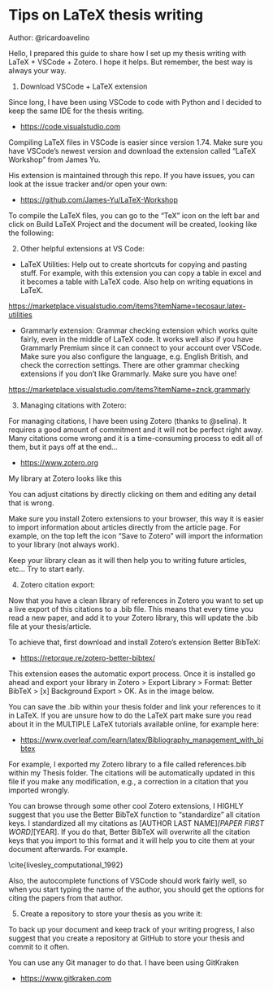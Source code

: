 # Tips on LaTeX thesis writing
Author: @ricardoavelino

Hello, I prepared this guide to share how I set up my thesis writing with LaTeX + VSCode + Zotero. I hope it helps. But remember, the best way is always your way.

1)	Download VSCode + LaTeX extension

Since long, I have been using VSCode to code with Python and I decided to keep the same IDE for the thesis writing.

-	https://code.visualstudio.com 

Compiling LaTeX files in VSCode is easier since version 1.74. Make sure you have VSCode’s newest version and download the extension called “LaTeX Workshop” from James Yu.

 

His extension is maintained through this repo. If you have issues, you can look at the issue tracker and/or open your own:

-	https://github.com/James-Yu/LaTeX-Workshop 

To compile the LaTeX files, you can go to the “TeX” icon on the left bar and click on Build LaTeX Project and the document will be created, looking like the following:

 

2)	Other helpful extensions at VS Code:

-	LaTeX Utilities: Help out to create shortcuts for copying and pasting stuff. For example, with this extension you can copy a table in excel and it becomes a table with LaTeX code. Also help on writing equations in LaTeX.

https://marketplace.visualstudio.com/items?itemName=tecosaur.latex-utilities

-	Grammarly extension: Grammar checking extension which works quite fairly, even in the middle of LaTeX code. It works well also if you have Grammarly Premium since it can connect to your account over VSCode. Make sure you also configure the language, e.g. English British, and check the correction settings. There are other grammar checking extensions if you don’t like Grammarly. Make sure you have one!

https://marketplace.visualstudio.com/items?itemName=znck.grammarly 

3)	Managing citations with Zotero:

For managing citations, I have been using Zotero (thanks to @selina). It requires a good amount of commitment and it will not be perfect right away. Many citations come wrong and it is a time-consuming process to edit all of them, but it pays off at the end…

-	https://www.zotero.org 

My library at Zotero looks like this 

 
You can adjust citations by directly clicking on them and editing any detail that is wrong.

Make sure you install Zotero extensions to your browser, this way it is easier to import information about articles directly from the article page. For example, on the top left the icon “Save to Zotero” will import the information to your library (not always work).

 

Keep your library clean as it will then help you to writing future articles, etc… Try to start early.

4)	Zotero citation export:

Now that you have a clean library of references in Zotero you want to set up a live export of this citations to a .bib file. This means that every time you read a new paper, and add it to your Zotero library, this will update the .bib file at your thesis/article. 

To achieve that, first download and install Zotero’s extension Better BibTeX: 

-	https://retorque.re/zotero-better-bibtex/ 

This extension eases the automatic export process. Once it is installed go ahead and export your library in Zotero > Export Library > Format: Better BibTeX > [x] Background Export > OK. As in the image below. 

 
You can save the .bib within your thesis folder and link your references to it in LaTeX. If you are unsure how to do the LaTeX part make sure you read about it in the MULTIPLE LaTeX tutorials available online, for example here:

-	https://www.overleaf.com/learn/latex/Bibliography_management_with_bibtex 

For example, I exported my Zotero library to a file called references.bib within my Thesis folder. The citations will be automatically updated in this file if you make any modification, e.g., a correction in a citation that you imported wrongly. 

 

You can browse through some other cool Zotero extensions, I HIGHLY suggest that you use the Better BibTeX function to “standardize” all citation keys. I standardized all my citations as [AUTHOR LAST NAME]_[PAPER FIRST WORD]_[YEAR]. If you do that, Better BibTeX will overwrite all the citation keys that you import to this format and it will help you to cite them at your document afterwards. For example.

\cite{livesley_computational_1992} 

Also, the autocomplete functions of VSCode should work fairly well, so when you start typing the name of the author, you should get the options for citing the papers from that author.

5)	Create a repository to store your thesis as you write it:

To back up your document and keep track of your writing progress, I also suggest that you create a repository at GitHub to store your thesis and commit to it often.

 
You can use any Git manager to do that. I have been using GitKraken

-	https://www.gitkraken.com 





